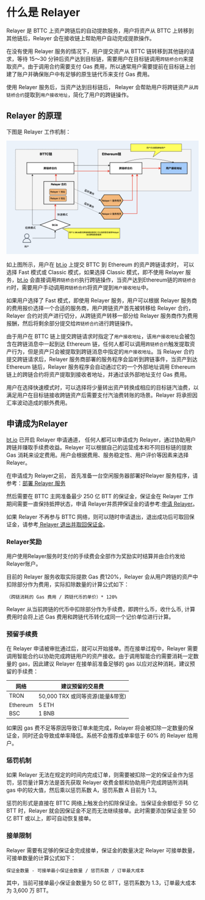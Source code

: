 # 什么是 Relayer
Relayer 是 BTTC 上资产跨链后的自动提款服务，用户将资产从 BTTC 上转移到其他链后，Relayer 会在接收链上帮助用户自动完成提款操作。

在没有使用 Relayer 服务的情况下，用户提交资产从 BTTC 链转移到其他链的请求，等待 15～30 分钟后资产达到目标链，需要用户在目标链调用`跨链桥合约`来提取资产。由于调用合约需要支付 Gas 费用，所以通常用户需要提前在目标链上创建了账户并确保账户中有足够的原生链代币来支付 Gas 费用。

使用 Relayer 服务后，当资产达到目标链后， Relayer 会帮助用户将跨链资产从`跨链桥合约`提取到`用户接收地址`，简化了用户的跨链操作。
## Relayer 的原理
下图是 Relayer 工作机制：

![](../../../static/img/relayer-cn1.png)






如上图所示，用户在 [bt.io](https://bt.io) 上提交 BTTC 到 Ethereum 的资产跨链请求时， 可以选择 Fast 模式或 Classic 模式，如果选择 Classic 模式，即不使用 Relayer 服务，[bt.io](https://bt.io) 会直接调用`跨链桥合约`执行跨链操作，当资产达到Ethereum链的`跨链桥合约`时，需要用户手动调用`跨链桥合约`将资产提到`用户接收地址`中。

如果用户选择了 Fast 模式，即使用 Relayer 服务，用户可以根据 Relayer 服务商的费用报价选择一个合适的服务商，用户跨链资产首先被转移给 Relayer 合约，Relayer 合约对资产进行切分，从跨链资产转移一部分给 Relayer 服务商作为费用报酬，然后将剩余部分提交给`跨链桥合约`进行跨链操作。


由于用户在 BTTC 链上提交跨链请求时指定了`用户接收地址`，该`用户接收地址`会被包含在跨链消息中一起到达 Ethereum 链，任何人都可以调用`跨链桥合约`触发提取资产行为，但是资产只会被提取到跨链消息中指定的`用户接收地址`。当 Relayer 合约提交跨链请求后，Relayer 服务商部署的服务程序会监听到跨链事件，当资产到达 Ethereum 链后，Relayer 服务程序会自动通过它的一个外部地址调用 Ethereum 链上的跨链合约将资产提取到接收者地址，并通过该外部地址支付 Gas 费用。

用户在选择快速模式时，可以选择将少量转出资产转换成相应的目标链汽油费，以满足用户在目标链接收跨链资产后需要支付汽油费转账的场景。Relayer 将承担因汇率波动造成的额外费用。

## 申请成为Relayer

[bt.io](https://bt.io) 已开启 Relayer 申请通道， 任何人都可以申请成为 Relayer，通过协助用户跨链并赚取手续费收益。Relayer 可以根据自己的运营成本和不同目标链的提款 Gas 消耗来设定费用。用户会根据费用、服务稳定性、用户评价等因素来选择 Relayer。

在申请成为 Relayer之前， 首先准备一台空闲服务器部署好Relayer 服务程序，请参考：[部署 Relayer 服务](https://doc.bt.io/zh-Hans/docs/bridge/relayer/relayerdeploy)

然后需要在 BTTC 主网准备最少 250 亿 BTT 的保证金，保证金在 Relayer 工作期间需要一直保持抵押状态，申请 Relayer并质押保证金的请参考:[申请 Relayer](https://bt.io/relayer-apply)。

如果 Relayer 不再参与 BTTC 网络，则可以随时申请退出，退出成功后可取回保证金，请参考[ Relayer 退出并取回保证金](https://doc.bt.io/zh-Hans/docs/bridge/relayer/relayerwithdraw)。

### Relayer奖励

用户使用Relayer服务时支付的手续费会全部作为奖励实时结算并由合约发给Relayer账户。

目前的 Relayer 服务收取实际提款 Gas 费120%，Relayer 会从用户跨链的资产中扣除部分作为费用，实际扣除数量的计算公式如下：

```
（跨链消耗的 Gas 费用 / 跨链代币的单价）* 120%
```

Relayer 从当前跨链的代币中扣除部分作为手续费，即跨什么币，收什么币, 计算费用时会将上述 Gas 费用和跨链代币转化成同一个记价单位进行计算。

### 预留手续费

在 Relayer 申请被审批通过后，就可以开始接单。而在接单过程中，Relayer 需要调用智能合约以协助完成跨链用户的资产接收。由于调用智能合约需要消耗一定数量的 gas，因此建议 Relayer 在接单前准备足够的 gas 以应对这种消耗，建议预留的手续费：


| 网络 | 建议预留的交易费 | 
| -------- | -------- |
| TRON   |   50,000 TRX 或同等资源(能量&带宽)   |
| Ethereum   | 5 ETH  |
| BSC  |1 BNB  |


如果因 gas 费不足等原因导致订单未能完成，Relayer 将会被扣除一定数量的保证金，同时还会导致成单率降低。系统不会推荐成单率低于 60% 的 Relayer 给用户。

### 惩罚机制
如果 Relayer 无法在规定的时间内完成订单，则需要被扣除一定的保证金作为惩罚，惩罚量计算方法是首先获取 Relayer 收费金额和协助用户完成跨链所消耗 gas 中的较大值，然后乘以惩罚系数 A，惩罚系数 A 目前为 1.3。

惩罚的形式是直接在 BTTC 网络上触发合约扣除保证金。当保证金余额低于 50 亿 BTT 时，Relayer 就会因保证金不足而无法继续接单。此时需要添加保证金至 50 亿 BTT 或以上，即可自动恢复接单。

### 接单限制

Relayer 需要有足够的保证金完成接单，保证金的数量决定 Relayer 可接单数量，
可接单数量的计算公式如下：
```
保证金数量 - 可接单最小保证金数量 / 惩罚系数 / 订单最大成本
```
其中，当前可接单最小保证金数量为 50 亿 BTT，惩罚系数为 1.3，订单最大成本为 3,600 万 BTT。
